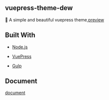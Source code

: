 ## vuepress-theme-dew

🌈 A simple and beautiful vuepress theme,[preview](https://hvnobug.com/)

## Built With

* [Node.js](https://nodejs.org/)

* [VuePress](https://github.com/vuejs/vuepress)

* [Gulp](https://gulpjs.com/)

## Document

[document](https://hvnobug.com/pages/theme-document/)


